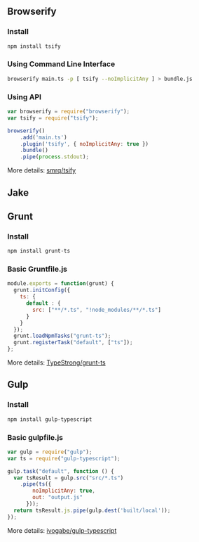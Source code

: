 ## Browserify

### Install
```sh
npm install tsify
```

### Using Command Line Interface

```sh
browserify main.ts -p [ tsify --noImplicitAny ] > bundle.js
```

### Using API

```javascript
var browserify = require("browserify");
var tsify = require("tsify");

browserify()
    .add('main.ts')
    .plugin('tsify', { noImplicitAny: true })
    .bundle()
    .pipe(process.stdout);
```

More details: [smrq/tsify](https://github.com/smrq/tsify)
### 

## Jake

## Grunt

### Install

```sh
npm install grunt-ts
```

### Basic Gruntfile.js

````javascript
module.exports = function(grunt) {
  grunt.initConfig({
    ts: {
      default : {
        src: ["**/*.ts", "!node_modules/**/*.ts"]
      }
    }
  });
  grunt.loadNpmTasks("grunt-ts");
  grunt.registerTask("default", ["ts"]);
};
````

More details: [TypeStrong/grunt-ts](https://github.com/TypeStrong/grunt-ts)

## Gulp

### Install
```sh
npm install gulp-typescript
```

### Basic gulpfile.js

```javascript
var gulp = require("gulp");
var ts = require("gulp-typescript");

gulp.task("default", function () {
  var tsResult = gulp.src("src/*.ts")
    .pipe(ts({
        noImplicitAny: true,
        out: "output.js"
      }));
  return tsResult.js.pipe(gulp.dest('built/local'));
});
```
More details: [ivogabe/gulp-typescript](https://github.com/ivogabe/gulp-typescript)